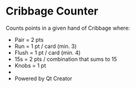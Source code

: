 # Cribbage Counter
Counts points in a given hand of Cribbage where:
* Pair = 2 pts
* Run = 1 pt / card (min. 3)
* Flush = 1 pt / card (min. 4)
* 15s = 2 pts / combination that sums to 15
* Knobs = 1 pt
* 
* Powered by Qt Creator
